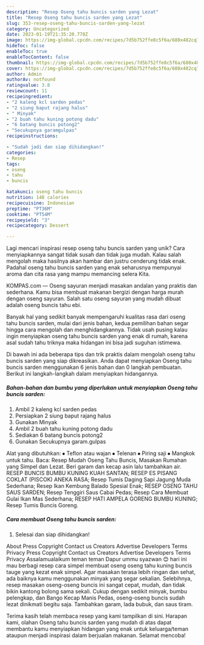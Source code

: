 ```yaml
---
description: "Resep Oseng tahu buncis sarden yang Lezat"
title: "Resep Oseng tahu buncis sarden yang Lezat"
slug: 353-resep-oseng-tahu-buncis-sarden-yang-lezat
category: Uncategorized
date: 2023-01-19T21:35:20.778Z
image: https://img-global.cpcdn.com/recipes/7d5b752ffe8c5f6a/680x482cq70/oseng-tahu-buncis-sarden-foto-resep-utama.jpg
hideToc: false
enableToc: true
enableTocContent: false
thumbnail: https://img-global.cpcdn.com/recipes/7d5b752ffe8c5f6a/680x482cq70/oseng-tahu-buncis-sarden-foto-resep-utama.jpg
cover: https://img-global.cpcdn.com/recipes/7d5b752ffe8c5f6a/680x482cq70/oseng-tahu-buncis-sarden-foto-resep-utama.jpg
author: Admin
authorAv: notfound
ratingvalue: 3.8
reviewcount: 11
recipeingredient:
- "2 kaleng kcl sarden pedas"
- "2 siung baput rajang halus"
- " Minyak"
- "2 buah tahu kuning potong dadu"
- "6 batang buncis potong2"
- "Secukupnya garamgulpas"
recipeinstructions:

- "Sudah jadi dan siap dihidangkan!"
categories:
- Resep
tags:
- oseng
- tahu
- buncis

katakunci: oseng tahu buncis 
nutrition: 148 calories
recipecuisine: Indonesian
preptime: "PT36M"
cooktime: "PT54M"
recipeyield: "3"
recipecategory: Dessert

---
```





Lagi mencari inspirasi resep oseng tahu buncis sarden yang unik? Cara menyiapkannya sangat tidak susah dan tidak juga mudah. Kalau salah mengolah maka hasilnya akan hambar dan justru cenderung tidak enak. Padahal oseng tahu buncis sarden yang enak seharusnya mempunyai aroma dan cita rasa yang mampu memancing selera Kita.





KOMPAS.com — Oseng sayuran menjadi masakan andalan yang praktis dan sederhana. Kamu bisa membuat makanan bergizi dengan harga murah dengan oseng sayuran. Salah satu oseng sayuran yang mudah dibuat adalah oseng buncis tahu ebi.

Banyak hal yang sedikit banyak mempengaruhi kualitas rasa dari oseng tahu buncis sarden, mulai dari jenis bahan, kedua pemilihan bahan segar hingga cara mengolah dan menghidangkannya. Tidak usah pusing kalau ingin menyiapkan oseng tahu buncis sarden yang enak di rumah, karena asal sudah tahu triknya maka hidangan ini bisa jadi suguhan istimewa.






Di bawah ini ada beberapa tips dan trik praktis dalam mengolah oseng tahu buncis sarden yang siap dikreasikan. Anda dapat menyiapkan Oseng tahu buncis sarden menggunakan 6 jenis bahan dan 0 langkah pembuatan. Berikut ini langkah-langkah dalam menyiapkan hidangannya.

<!--inarticleads1-->

##### Bahan-bahan dan bumbu yang diperlukan untuk menyiapkan Oseng tahu buncis sarden:

1. Ambil 2 kaleng kcl sarden pedas
1. Persiapkan 2 siung baput rajang halus
1. Gunakan  Minyak
1. Ambil 2 buah tahu kuning potong dadu
1. Sediakan 6 batang buncis potong2
1. Gunakan Secukupnya garam.gulpas


Alat yang dibutuhkan: ⦁ Teflon atau wajan ⦁ Telenan ⦁ Piring saji ⦁ Mangkok untuk tahu. Baca: Resep Mudah Oseng Tahu Buncis, Masakan Rumahan yang Simpel dan Lezat. Beri garam dan kecap asin lalu tambahkan air. RESEP BUNCIS BUMBU KUNING KUAH SANTAN; RESEP ES PISANG COKLAT (PISCOK) ANEKA RASA; Resep Tumis Daging Sapi Jagung Muda Sederhana; Resep Ikan Kembung Balado Spesial Enak; RESEP OSENG TAHU SAUS SARDEN; Resep Tenggiri Saus Cabai Pedas; Resep Cara Membuat Gulai Ikan Mas Sederhana; RESEP HATI AMPELA GORENG BUMBU KUNING; Resep Tumis Buncis Goreng. 

<!--inarticleads2-->

##### Cara membuat Oseng tahu buncis sarden:


1. Selesai dan siap dihidangkan!

About Press Copyright Contact us Creators Advertise Developers Terms Privacy Press Copyright Contact us Creators Advertise Developers Terms Privacy Assalamualaikum teman teman Dapur ummu syazwan 😊 hari ini mau berbagi resep cara simpel membuat oseng oseng tahu kuning buncis tauge yang kezat enak simpel. Agar masakan terasa lebih ringan dan sehat, ada baiknya kamu menggunakan minyak yang segar sekalian. Selebihnya, resep masakan oseng-oseng buncis ini sangat cepat, mudah, dan tidak bikin kantong bolong sama sekali. Cukup dengan sedikit minyak, bumbu pelengkap, dan Bango Kecap Manis Pedas, oseng-oseng buncis sudah lezat dinikmati begitu saja. Tambahkan garam, lada bubuk, dan saus tiram. 

Terima kasih telah membaca resep yang kami tampilkan di sini. Harapan kami, olahan Oseng tahu buncis sarden yang mudah di atas dapat membantu kamu menyiapkan hidangan yang enak untuk keluarga/teman ataupun menjadi inspirasi dalam berjualan makanan. Selamat mencoba!
